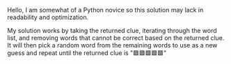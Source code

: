 Hello, I am somewhat of a Python novice so this solution may lack in readability and optimization.

My solution works by taking the returned clue, iterating through the word list, and removing words that cannot be correct based on the returned clue. It will then pick a random word from the remaining words to use as a new guess and repeat until the returned clue is "🟩🟩🟩🟩🟩"
